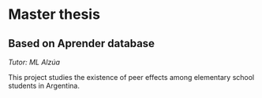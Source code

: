 # Master thesis
## Based on Aprender database
*Tutor: ML Alzúa*

This project studies the existence of peer effects among elementary school students in Argentina.
